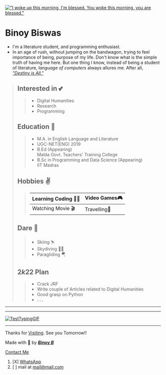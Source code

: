[![ "I woke up this morning, I'm blessed. You woke this morning, you are blessed."](https://scontent.fccu3-1.fna.fbcdn.net/v/t1.6435-9/p180x540/73458645_1377498012410387_5595597519099789312_n.jpg?_nc_cat=107&ccb=1-5&_nc_sid=e3f864&_nc_ohc=2eqnjS4ThpUAX92VU0b&_nc_ht=scontent.fccu3-1.fna&oh=00_AT-mAiXMWx9c_Z3UQCUQQkouPpVuZVW9fPg236GbjhMmHA&oe=61E72C63 "I woke up this morning, I am blessed. You woke up this morning, you are blessed.")][8bin]


# **Binoy Biswas**

- I'm a literature student, and programming enthusiast.
- In an age of rush, without jumping on the bandwagon, trying to feel importance of being, purpose of my life. Don't know what is the simple truth of having me here. But one thing I know, instead of being a student of literature, *language of computers* always allures me. After all, *["Destiny is All."][quote1]*

> ## Interested in 💕
>>- Digital Humanities 
>>- Research
>>- Programming
>
> ## Education 🔰
>>- M.A. in English Language and Literature
>>- UGC-NET(ENG) 2019
>>- B.Ed (Appearing)   
>>  Malda Govt. Teachers' Training College
>>- B.Sc in Programming and Data Science (Appearing)  
>>  IIT Madras
>
>## Hobbies ✌️
>> |Learning Coding 🧑‍💻 | Video Games🎮|  
>> | --- | --- |    
>> |Watching Movie 🎬| Travelling🧳|
>
>
>## Dare 🔫
>>- Skiing ⛷️
>>- Skydiving 😶‍🌫️
>>- Paragliding 🪂 
>
>## 2*k*22 Plan
>>- Crack JRF
>>- Write couple of Articles related to Digital Humanities 
>>- Good grasp on Python 
>>- **. . .**

---
---

[![TestTypingGIF](https://user-images.githubusercontent.com/76905816/147009373-b6ea42e7-b49f-4e81-926d-d6955f0a7eec.gif "Do not Scroll !")][8bin]

---
Thanks for [Visiting][8bin]. See you Tomorrow!!

Made with 💖 by ***[Binoy B][fb]*** 

[Contact Me][about]


1. [X] [WhatsApp][wa]
1. [ ] mail at <mail@mail.com>



[//]: # "Links"

[quote1]: https://www.imdb.com/title/tt4179452/ "The Last Kingdom"
[8bin]: https://8bin.github.io/
[fb]: https://www.facebook.com/BenuBinoy
[wa]: https://api.whatsapp.com/qr/OD7XLNT4K56UH1
[about]: https://8bin.github.io/about/contact-us.md
